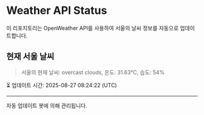 
# Weather API Status

이 리포지토리는 OpenWeather API를 사용하여 서울의 날씨 정보를 자동으로 업데이트합니다.

## 현재 서울 날씨
> 서울의 현재 날씨: overcast clouds, 온도: 31.63°C, 습도: 54%

⏳ 업데이트 시간: 2025-08-27 08:24:22 (UTC)

---
자동 업데이트 봇에 의해 관리됩니다.
